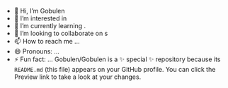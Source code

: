 - 👋 Hi, I’m Gobulen
- 👀 I’m interested in 
- 🌱 I’m currently learning .
- 💞️ I’m looking to collaborate on s
- 📫 How to reach me ...
- 😄 Pronouns: ...
- ⚡ Fun fact: ...
Gobulen/Gobulen is a ✨ special ✨ repository because its `README.md` (this file) appears on your GitHub profile.
You can click the Preview link to take a look at your changes.

